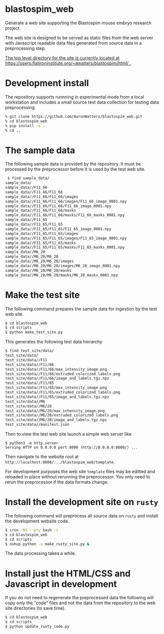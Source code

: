 # blastospim_web

Generate a web site supporting the Blastospim mouse embryo research project.

The web site is designed to be served as static files from the web server
with Javascript readable data files generated from source data in a preprocessing step.

<a href="https://users.flatironinstitute.org/~awatters/blastospim/html/">
The top level directory for the site is currently located at
https://users.flatironinstitute.org/~awatters/blastospim/html/ . </a>

# Development install

The repository supports runnning in experimental mode from a local workstation and includes
a small source test data collection for testing data preprocessing.

```bash
% git clone https://github.com/AaronWatters/blastospim_web.git
% cd blastospim_web
% pip install -e .
% cd ..
```

# The sample data

The following sample data is provided by the repository.  It must be processed by the preprocessor
before it is used by the test web site.

```bash
 $ find sample_data/
sample_data/
sample_data//F11_66
sample_data//F11_66/F11_66
sample_data//F11_66/F11_66/images
sample_data//F11_66/F11_66/images/F11_66_image_0001.npy
sample_data//F11_66/F11_66/F11_66_image_0001.npy
sample_data//F11_66/F11_66/masks
sample_data//F11_66/F11_66/masks/F11_66_masks_0001.npy
sample_data//F11_65
sample_data//F11_65/F11_65
sample_data//F11_65/F11_65/F11_65_image_0001.npy
sample_data//F11_65/F11_65/images
sample_data//F11_65/F11_65/images/F11_65_image_0001.npy
sample_data//F11_65/F11_65/masks
sample_data//F11_65/F11_65/masks/F11_65_masks_0001.npy
sample_data//M6_20
sample_data//M6_20/M6_20
sample_data//M6_20/M6_20/images
sample_data//M6_20/M6_20/images/M6_20_image_0001.npy
sample_data//M6_20/M6_20/masks
sample_data//M6_20/M6_20/masks/M6_20_masks_0001.npy
```

# Make the test site

The following command prepares the sample data for ingestion by the test web site.

```bash
$ cd blastospim_web
$ cd scripts
$ python make_test_site.py
```

This generates the following test data hierarchy

```bash
$ find test_site/data/
test_site/data/
test_site/data//F11
test_site/data//F11/66
test_site/data//F11/66/max_intensity_image.png
test_site/data//F11/66/extruded_colorized_labels.png
test_site/data//F11/66/image_and_labels.tgz.npz
test_site/data//F11/65
test_site/data//F11/65/max_intensity_image.png
test_site/data//F11/65/extruded_colorized_labels.png
test_site/data//F11/65/image_and_labels.tgz.npz
test_site/data//M6
test_site/data//M6/20
test_site/data//M6/20/max_intensity_image.png
test_site/data//M6/20/extruded_colorized_labels.png
test_site/data//M6/20/image_and_labels.tgz.npz
test_site/data//manifest.json
```

Then to view the test web site launch a simple web server like

```
$ python3 -m http.server
Serving HTTP on 0.0.0.0 port 8000 (http://0.0.0.0:8000/) ...
```

Then navigate to the website root at `http://localhost:8000/.../blastospim_web/template`.

For development purposes the web site `template` files may be editted and reloaded in place
without rerunning the preprocessor.  You only need to rerun the preprocessor if the data formats
change.

# Install the development site on `rusty`

The following command will preprocess all source data on `rusty` and install
the development website code.

```bash
$ srun -N1 --pty bash -i
$ cd blastospim_web
$ cd scripts
$ nohup python -u make_rusty_site.py &
```

The data processing takes a while.

# Install just the HTML/CSS and Javascript in development

If you do not need to regenerate the preprocessed data the following will
copy only the "code" files and not the data from the repository to the
web site directories (to save time).

```bash
$ cd blastospim_web
$ cd scripts
$ python update_rusty_code.py
```
